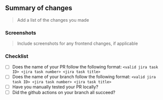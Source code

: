 ## Summary of changes

> Add a list of the changes you made

### Screenshots

> Include screenshots for any frontend changes, if applicable

### Checklist

- [ ] Does the name of your PR follow the following format: `<valid jira task ID> <jira task number> <jira task title>`
- [ ] Does the name of your branch follow the following format: `<valid jira task ID> <jira task number> <jira task title>`
- [ ] Have you manually tested your PR locally?
- [ ] Did the github actions on your branch all succeed?
